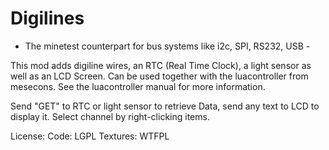 Digilines
==========
- The minetest counterpart for bus systems like i2c, SPI, RS232, USB -


This mod adds digiline wires, an RTC (Real Time Clock), a light sensor as well as an LCD Screen.
Can be used together with the luacontroller from mesecons. See the luacontroller manual for more information.

Send "GET" to RTC or light sensor to retrieve Data, send any text to LCD to display it.
Select channel by right-clicking items.

License:
  Code: LGPL
  Textures: WTFPL
